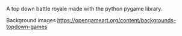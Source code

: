A top down battle royale made with the python pygame library.

Background images
https://opengameart.org/content/backgrounds-topdown-games

